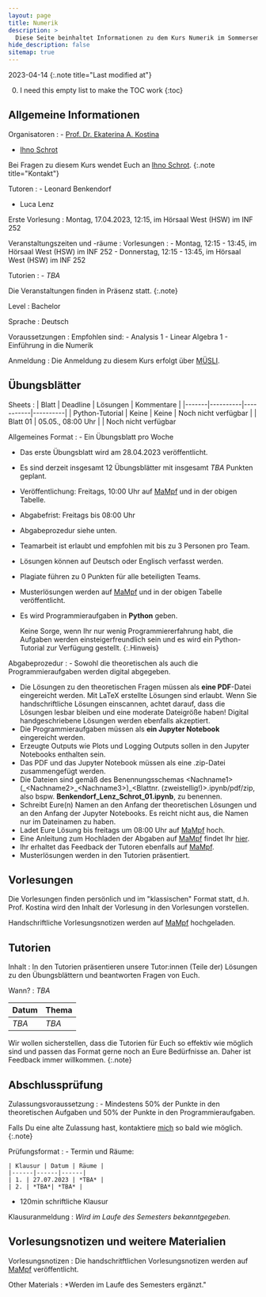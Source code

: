 ```yaml
---
layout: page
title: Numerik 
description: >
  Diese Seite beinhaltet Informationen zu dem Kurs Numerik im Sommersemester 2023.
hide_description: false
sitemap: true
---
```


<!-- invert_sidebar: true -->

2023-04-14
{:.note title="Last modified at"}

0. I need this empty list to make the TOC work
{:toc}

## Allgemeine Informationen

Organisatoren
: - [Prof. Dr. Ekaterina A. Kostina][ekaterina]
  - [Ihno Schrot][ihno]
  
  Bei Fragen zu diesem Kurs wendet Euch an [Ihno Schrot][ihno].
  {:.note title="Kontakt"}
  
Tutoren
: - Leonard Benkendorf
  - Luca Lenz

Erste Vorlesung
: Montag, 17.04.2023, 12:15, im Hörsaal West (HSW) im INF 252

Veranstaltungszeiten und -räume
: Vorlesungen
  : - Montag, 12:15 - 13:45, im Hörsaal West (HSW) im INF 252
    - Donnerstag, 12:15 - 13:45, im Hörsaal West (HSW) im INF 252
  
  Tutorien
  : - *TBA*
  
  Die Veranstaltungen finden in Präsenz statt.
  {:.note}

<!-- Lecture and Tutorial Room
: SR B in INF 205 (Mathematikon)
  
  We meet in person.
  {:.note} -->

Level 
: Bachelor

Sprache
: Deutsch

Voraussetzungen
: Empfohlen sind:
    - Analysis 1
    - Linear Algebra 1
    - Einführung in die Numerik
    
<!--   We will have programming exercises that have to be solved in Python, so it is beneficial if you have some experience with Python already, but we keep the exercises beginner-friendly, so that it is no problem if you have not used Python before.

  You can of course still join the course if you are missing one of these requirements, but we recommend that you acquire the missing knowledge in parallel then.
  {:.note} -->
  
Anmeldung
: Die Anmeldung zu diesem Kurs erfolgt über [MÜSLI][muesli].

## Übungsblätter

Sheets
: | Blatt | Deadline | Lösungen | Kommentare |
  |-------|----------|-----------|----------|
  | Python-Tutorial | Keine | Keine | Noch nicht verfügbar  |
  | Blatt 01 | 05.05., 08:00 Uhr | | Noch nicht verfügbar

Allgemeines Format
: - Ein Übungsblatt pro Woche
  - Das erste Übungsblatt wird am 28.04.2023 veröffentlicht.
  - Es sind derzeit insgesamt 12 Übungsblätter mit insgesamt *TBA* Punkten geplant.
  - Veröffentlichung: Freitags, 10:00 Uhr auf [MaMpf][mampf] und in der obigen Tabelle.
  - Abgabefrist: Freitags bis 08:00 Uhr
  - Abgabeprozedur siehe unten.
  - Teamarbeit ist erlaubt und empfohlen mit bis zu 3 Personen pro Team.
  - Lösungen können auf Deutsch oder Englisch verfasst werden.
  - Plagiate führen zu 0 Punkten für alle beteiligten Teams.
  - Musterlösungen werden auf [MaMpf][mampf] und in der obigen Tabelle veröffentlicht.
  - Es wird Programmieraufgaben in **Python** geben.

    Keine Sorge, wenn Ihr nur wenig Programmiererfahrung habt, die Aufgaben werden einsteigerfreundlich sein und es     wird ein Python-Tutorial zur Verfügung gestellt. 
    {:.Hinweis}

Abgabeprozedur
: - Sowohl die theoretischen als auch die Programmieraufgaben werden digital abgegeben.
  - Die Lösungen zu den theoretischen Fragen müssen als **eine PDF**-Datei eingereicht werden. Mit LaTeX erstellte Lösungen sind erlaubt. Wenn Sie handschriftliche Lösungen einscannen, achtet darauf, dass die Lösungen lesbar bleiben und eine moderate Dateigröße haben! Digital handgeschriebene Lösungen werden ebenfalls akzeptiert.
  - Die Programmieraufgaben müssen als **ein Jupyter Notebook** eingereicht werden.
  - Erzeugte Outputs wie Plots und Logging Outputs sollen in den Jupyter Notebooks enthalten sein.
  - Das PDF und das Jupyter Notebook müssen als eine .zip-Datei zusammengefügt werden.
  - Die Dateien sind gemäß des Benennungsschemas \<Nachname1\>(\_\<Nachname2\>\_\<Nachname3\>)_\<Blattnr. (zweistellig!)\>\.ipynb/pdf/zip, also bspw. **Benkendorf_Lenz_Schrot_01.ipynb**, zu benennen.
  - Schreibt Eure(n) Namen an den Anfang der theoretischen Lösungen und an den Anfang der Jupyter Notebooks. Es reicht nicht aus, die Namen nur im Dateinamen zu haben.
  - Ladet Eure Lösung bis freitags um 08:00 Uhr auf [MaMpf][mampf] hoch.
  - Eine Anleitung zum Hochladen der Abgaben auf [MaMpf][mampf] findet Ihr [hier][subguide].
  - Ihr erhaltet das Feedback der Tutoren ebenfalls auf [MaMpf][mampf].
  - Musterlösungen werden in den Tutorien präsentiert.

## Vorlesungen

Die Vorlesungen finden persönlich und im "klassischen" Format statt, d.h. Prof. Kostina wird den Inhalt der Vorlesung in den Vorlesungen vorstellen.

Handschriftliche Vorlesungsnotizen werden auf [MaMpf][mampf] hochgeladen.

## Tutorien

Inhalt
: In den Tutorien präsentieren unsere Tutor:innen (Teile der) Lösungen zu den Übungsblättern und beantworten Fragen von Euch.

Wann?
: *TBA*
  
  | Datum | Thema |
  |-------|-------|
  | *TBA* | *TBA* |

Wir wollen sicherstellen, dass die Tutorien für Euch so effektiv wie möglich sind und passen das Format gerne noch an Eure Bedürfnisse an. Daher ist Feedback immer willkommen.
{:.note}

## Abschlussprüfung

Zulassungsvoraussetzung
: - Mindestens 50% der Punkte in den theoretischen Aufgaben und 50% der Punkte in den Programmieraufgaben.
  
  Falls Du eine alte Zulassung hast, kontaktiere [mich][ihno] so bald wie möglich.
  {:.note}
  
Prüfungsformat
: - Termin und Räume:

    | Klausur | Datum | Räume |
    |------|------|------|
    | 1. | 27.07.2023 | *TBA* |
    | 2. | *TBA*| *TBA* |

<!--     Please arrive 15min earlier!
    {:.note title="Important"} -->

  - 120min schriftliche Klausur

<!--   - The exam is not an open book exam. In fact, you are not allowed to bring any materials into the exam, i.e. you are not allowed to use cheat sheets or similar.
  - [Exam Preparation Sheet][exprep] In this document you find general information about the exam and materials for the exam preparation including a list of the most relevant exercises and a list of questions. -->

Klausuranmeldung
: *Wird im Laufe des Semesters bekanntgegeben.*

<!-- - There won't be a dedicated registration for the first exam. Instead, everyone who has passed the admission requirements for the exam, will be registered for the first exam.
  - For the second exam, everyone who has failed the first exam or missed the exam due to illness - in this case a doctor's note is required! - or who have sent [me][ihno] an email before the first exam stating that they only want to take the second exam, will be automatically registered.
  - Note that there will be no more exam dates than these two (16.02, 14.04). This means that if you miss the second exam due to illness, you won't have another chance to take the exam this semester.
  - If you plan to miss an exam for which you have been registered, please send [me][ihno] an email as soon as possible. -->

## Vorlesungsnotizen und weitere Materialien

Vorlesungsnotizen
: Die handschritftlichen Vorlesungsnotizen werden auf [MaMpf][mampf] veröffentlicht.

<!-- Literature
: _TBA_ -->

<!--   - Nocedal, Wright: Numerical Optimization, Springer, 2006.
  - Fletcher: Practical Methods of Optimization, Wiley, 2nd edition 1987.
  - Ulbrich, Ulbrich: Nichtlineare Optimierung, Birkhäuser Verlag, 2012. (German) -->

Other Materials
: *Werden im Laufe des Semesters ergänzt."

[tuts]: #tutorien
[ws]: #collaborative-working-session
[sol]: #presentation-of-solutions
[material]: #vorlesungsnotizen-und-weitere-materialien

[ekaterina]: mailto:ekaterina(dot)kostina(at)iwr(dot)uni-heidelberg(dot)de
[ihno]: mailto:ihno(dot)schrot(at)uni-heidelberg(dot)de
[muesli]: https://muesli.mathi.uni-heidelberg.de/lecture/view/1693
[mampf]: https://mampf.mathi.uni-heidelberg.de
[subguide]: https://mampf.blog/zettelabgaben-fur-studierende/


